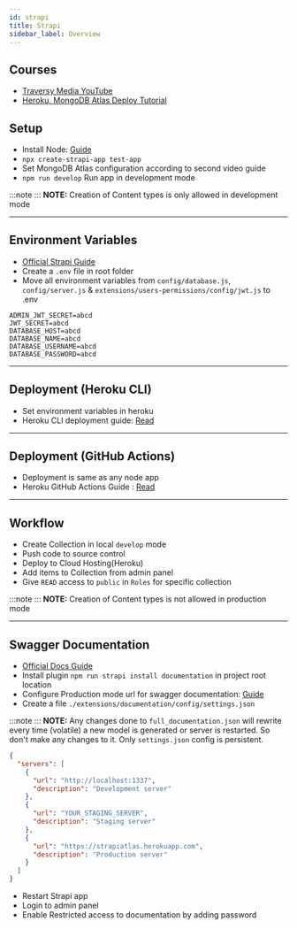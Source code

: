 ```yaml
---
id: strapi
title: Strapi
sidebar_label: Overview
---
```


## Courses

- [Traversy Media YouTube](https://www.youtube.com/watch?v=6FnwAbd2SDY)
- [Heroku, MongoDB Atlas Deploy Tutorial](https://www.youtube.com/watch?v=0PLoSxnxdVA)

## Setup

- Install Node: [Guide](../../languages/node/node)
- `npx create-strapi-app test-app`
- Set MongoDB Atlas configuration according to second video guide
- `npm run develop` Run app in development mode

:::note
:::
**NOTE:** Creation of Content types is only allowed in development mode

---

## Environment Variables

- [Official Strapi Guide](https://strapi.io/documentation/developer-docs/latest/concepts/configurations.html#environments)
- Create a `.env` file in root folder
- Move all environment variables from `config/database.js`, `config/server.js` & `extensions/users-permissions/config/jwt.js` to .env

```text title=.env
ADMIN_JWT_SECRET=abcd
JWT_SECRET=abcd
DATABASE_HOST=abcd
DATABASE_NAME=abcd
DATABASE_USERNAME=abcd
DATABASE_PASSWORD=abcd
```

---

## Deployment (Heroku CLI)

- Set environment variables in heroku
- Heroku CLI deployment guide: [Read](../../deployment/heroku#cli)

---

## Deployment (GitHub Actions)

- Deployment is same as any node app
- Heroku GitHub Actions Guide : [Read](../../deployment/heroku#github-actions-ci-cd)

---

## Workflow

- Create Collection in local `develop` mode
- Push code to source control
- Deploy to Cloud Hosting(Heroku)
- Add items to Collection from admin panel
- Give `READ` access to `public` in `Roles` for specific collection

:::note
:::
**NOTE:** Creation of Content types is not allowed in production mode

---

## Swagger Documentation

- [Official Docs Guide](https://strapi.io/documentation/developer-docs/latest/plugins/documentation.html)
- Install plugin `npm run strapi install documentation` in project root location
- Configure Production mode url for swagger documentation: [Guide](https://strapi.io/documentation/developer-docs/latest/plugins/documentation.html#settings)
- Create a file `./extensions/documentation/config/settings.json`

:::note
:::
**NOTE:** Any changes done to `full_documentation.json` will rewrite every time (volatile) a new model is generated or server is restarted. So don't make any changes to it. Only `settings.json` config is persistent.

```json title="/extensions/documentation/config/settings.json"
{
  "servers": [
    {
      "url": "http://localhost:1337",
      "description": "Development server"
    },
    {
      "url": "YOUR_STAGING_SERVER",
      "description": "Staging server"
    },
    {
      "url": "https://strapiatlas.herokuapp.com",
      "description": "Production server"
    }
  ]
}
```

- Restart Strapi app
- Login to admin panel
- Enable Restricted access to documentation by adding password
